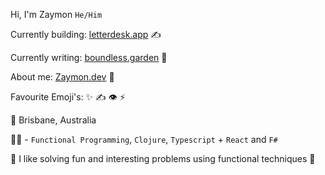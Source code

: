 Hi, I'm Zaymon `He/Him`

Currently building: [letterdesk.app](https://www.letterdesk.app) ✍️

Currently writing: [boundless.garden](https://www.boundless.garden) 🌸

About me: [Zaymon.dev](https://www.zaymon.dev) 💅

Favourite Emoji's: ✨ ✍️ 👁 ⚡

🌇 Brisbane, Australia

👨‍💻 - `Functional Programming`, `Clojure`, `Typescript` + `React` and `F#`

🦈  I like solving fun and interesting problems using functional techniques 🦈
